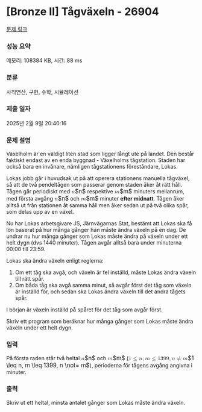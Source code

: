 # [Bronze II] Tågväxeln - 26904 

[문제 링크](https://www.acmicpc.net/problem/26904) 

### 성능 요약

메모리: 108384 KB, 시간: 88 ms

### 분류

사칙연산, 구현, 수학, 시뮬레이션

### 제출 일자

2025년 2월 9일 20:40:16

### 문제 설명

<p>Växelholm är en väldigt liten stad som ligger långt ute på landet. Den består faktiskt endast av en enda byggnad - Växelholms tågstation. Staden har också bara en invånare, nämligen tågstationens föreståndare, Lokas. </p>

<p>Lokas jobb går i huvudsak ut på att operera stationens manuella tågväxel, så att de två pendeltågen som passerar genom staden åker åt rätt håll. Tågen går periodiskt med <mjx-container class="MathJax" jax="CHTML" style="font-size: 109%; position: relative;"><mjx-math class="MJX-TEX" aria-hidden="true"><mjx-mi class="mjx-i"><mjx-c class="mjx-c1D45B TEX-I"></mjx-c></mjx-mi></mjx-math><mjx-assistive-mml unselectable="on" display="inline"><math xmlns="http://www.w3.org/1998/Math/MathML"><mi>n</mi></math></mjx-assistive-mml><span aria-hidden="true" class="no-mathjax mjx-copytext">$n$</span></mjx-container> respektive <mjx-container class="MathJax" jax="CHTML" style="font-size: 109%; position: relative;"><mjx-math class="MJX-TEX" aria-hidden="true"><mjx-mi class="mjx-i"><mjx-c class="mjx-c1D45A TEX-I"></mjx-c></mjx-mi></mjx-math><mjx-assistive-mml unselectable="on" display="inline"><math xmlns="http://www.w3.org/1998/Math/MathML"><mi>m</mi></math></mjx-assistive-mml><span aria-hidden="true" class="no-mathjax mjx-copytext">$m$</span></mjx-container> minuters mellanrum, med första avgång <mjx-container class="MathJax" jax="CHTML" style="font-size: 109%; position: relative;"><mjx-math class="MJX-TEX" aria-hidden="true"><mjx-mi class="mjx-i"><mjx-c class="mjx-c1D45B TEX-I"></mjx-c></mjx-mi></mjx-math><mjx-assistive-mml unselectable="on" display="inline"><math xmlns="http://www.w3.org/1998/Math/MathML"><mi>n</mi></math></mjx-assistive-mml><span aria-hidden="true" class="no-mathjax mjx-copytext">$n$</span></mjx-container> och <mjx-container class="MathJax" jax="CHTML" style="font-size: 109%; position: relative;"><mjx-math class="MJX-TEX" aria-hidden="true"><mjx-mi class="mjx-i"><mjx-c class="mjx-c1D45A TEX-I"></mjx-c></mjx-mi></mjx-math><mjx-assistive-mml unselectable="on" display="inline"><math xmlns="http://www.w3.org/1998/Math/MathML"><mi>m</mi></math></mjx-assistive-mml><span aria-hidden="true" class="no-mathjax mjx-copytext">$m$</span></mjx-container> minuter <strong>efter midnatt</strong>. Tågen åker alltså ut från stationen åt samma håll men åker sedan ut på två olika spår, som delas upp av en växel.</p>

<p>Nu har Lokas arbetsgivare JS, Järnvägarnas Stat, bestämt att Lokas ska få lön baserat på hur många gånger han måste ändra växeln på en dag. De undrar nu hur många gånger som Lokas måste ändra på växeln under ett helt dygn (dvs 1440 minuter). Tågen avgår alltså bara under minuterna 00:00 till 23:59. </p>

<p>Lokas ska ändra växeln enligt reglerna:</p>

<ol>
	<li>Om ett tåg ska avgå, och växeln är fel inställd, måste Lokas ändra växeln till rätt spår.</li>
	<li>Om båda tåg ska avgå samma minut, så avgår först det tåg som växeln är inställd för, och sedan ska Lokas ändra växeln till det andra tågets spår.</li>
</ol>

<p>I början är växeln inställd på spåret för det tåg som avgår först. </p>

<p>Skriv ett program som beräknar hur många gånger som Lokas måste ändra växeln under ett helt dygn.</p>

### 입력 

 <p>På första raden står två heltal <mjx-container class="MathJax" jax="CHTML" style="font-size: 109%; position: relative;"><mjx-math class="MJX-TEX" aria-hidden="true"><mjx-mi class="mjx-i"><mjx-c class="mjx-c1D45B TEX-I"></mjx-c></mjx-mi></mjx-math><mjx-assistive-mml unselectable="on" display="inline"><math xmlns="http://www.w3.org/1998/Math/MathML"><mi>n</mi></math></mjx-assistive-mml><span aria-hidden="true" class="no-mathjax mjx-copytext">$n$</span></mjx-container> och <mjx-container class="MathJax" jax="CHTML" style="font-size: 109%; position: relative;"><mjx-math class="MJX-TEX" aria-hidden="true"><mjx-mi class="mjx-i"><mjx-c class="mjx-c1D45A TEX-I"></mjx-c></mjx-mi></mjx-math><mjx-assistive-mml unselectable="on" display="inline"><math xmlns="http://www.w3.org/1998/Math/MathML"><mi>m</mi></math></mjx-assistive-mml><span aria-hidden="true" class="no-mathjax mjx-copytext">$m$</span></mjx-container> (<mjx-container class="MathJax" jax="CHTML" style="font-size: 109%; position: relative;"><mjx-math class="MJX-TEX" aria-hidden="true"><mjx-mn class="mjx-n"><mjx-c class="mjx-c31"></mjx-c></mjx-mn><mjx-mo class="mjx-n" space="4"><mjx-c class="mjx-c2264"></mjx-c></mjx-mo><mjx-mi class="mjx-i" space="4"><mjx-c class="mjx-c1D45B TEX-I"></mjx-c></mjx-mi><mjx-mo class="mjx-n"><mjx-c class="mjx-c2C"></mjx-c></mjx-mo><mjx-mi class="mjx-i" space="2"><mjx-c class="mjx-c1D45A TEX-I"></mjx-c></mjx-mi><mjx-mo class="mjx-n" space="4"><mjx-c class="mjx-c2264"></mjx-c></mjx-mo><mjx-mn class="mjx-n" space="4"><mjx-c class="mjx-c31"></mjx-c><mjx-c class="mjx-c33"></mjx-c><mjx-c class="mjx-c39"></mjx-c><mjx-c class="mjx-c39"></mjx-c></mjx-mn><mjx-mo class="mjx-n"><mjx-c class="mjx-c2C"></mjx-c></mjx-mo><mjx-mi class="mjx-i" space="2"><mjx-c class="mjx-c1D45B TEX-I"></mjx-c></mjx-mi><mjx-mo class="mjx-n" space="4"><mjx-c class="mjx-c2260"></mjx-c></mjx-mo><mjx-mi class="mjx-i" space="4"><mjx-c class="mjx-c1D45A TEX-I"></mjx-c></mjx-mi></mjx-math><mjx-assistive-mml unselectable="on" display="inline"><math xmlns="http://www.w3.org/1998/Math/MathML"><mn>1</mn><mo>≤</mo><mi>n</mi><mo>,</mo><mi>m</mi><mo>≤</mo><mn>1399</mn><mo>,</mo><mi>n</mi><mo>≠</mo><mi>m</mi></math></mjx-assistive-mml><span aria-hidden="true" class="no-mathjax mjx-copytext">$1 \leq n, m \leq 1399, n \not= m$</span></mjx-container>), perioderna för tågens avgång angivna i minuter.</p>

### 출력 

 <p>Skriv ut ett heltal, minsta antalet gånger som Lokas måste ändra växeln.</p>

